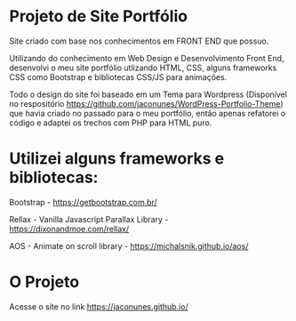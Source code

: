 
# Projeto de Site Portfólio

Site criado com base nos conhecimentos em FRONT END que possuo.

Utilizando do conhecimento em Web Design e Desenvolvimento Front End, desenvolvi o meu site portfólio utlizando HTML, CSS, alguns frameworks CSS como Bootstrap e bibliotecas CSS/JS para animações.


Todo o design do site foi baseado em um Tema para Wordpress (Disponível no respositório https://github.com/jaconunes/WordPress-Portfolio-Theme) que havia criado no passado para o meu portfólio, então apenas refatorei o código e adaptei os trechos com PHP para HTML puro.

# Utilizei alguns frameworks e bibliotecas:

Bootstrap - https://getbootstrap.com.br/

Rellax - Vanilla Javascript Parallax Library - https://dixonandmoe.com/rellax/

AOS - Animate on scroll library - https://michalsnik.github.io/aos/

# O Projeto

Acesse o site no link https://jaconunes.github.io/
